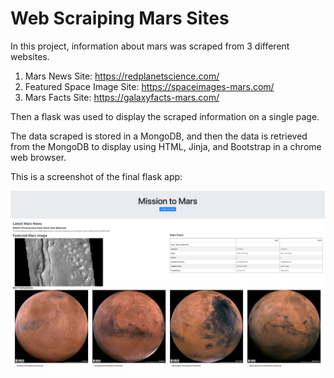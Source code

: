 # Web Scraiping Mars Sites
In this project, information about mars was scraped from 3 different websites. 

1. Mars News Site: https://redplanetscience.com/
2. Featured Space Image Site: https://spaceimages-mars.com/
3. Mars Facts Site: https://galaxyfacts-mars.com/


Then a flask was used to display the scraped information on a single page. 

The data scraped is stored in a MongoDB, and then the data is retrieved from the MongoDB to display using HTML, Jinja, and Bootstrap in a chrome web browser.

This is a screenshot of the final flask app:

![Mars Infro Flask App](FlaskAppScreenshot.png)
